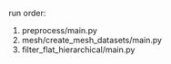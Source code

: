 run order:
1) preprocess/main.py
2) mesh/create_mesh_datasets/main.py
3) filter_flat_hierarchical/main.py

